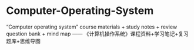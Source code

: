 # Computer-Operating-System
“Computer operating system” course materials + study notes + review question bank + mind map —— 《计算机操作系统》课程资料+学习笔记+复习题库+思维导图 
